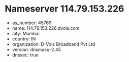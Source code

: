 # Nameserver 114.79.153.226

* as_number: 45769
* name: 114.79.153.226.dvois.com.
* city: Mumbai
* country: IN
* organization: D-Vois Broadband Pvt Ltd
* version: dnsmasq-2.45
* dnssec: true
